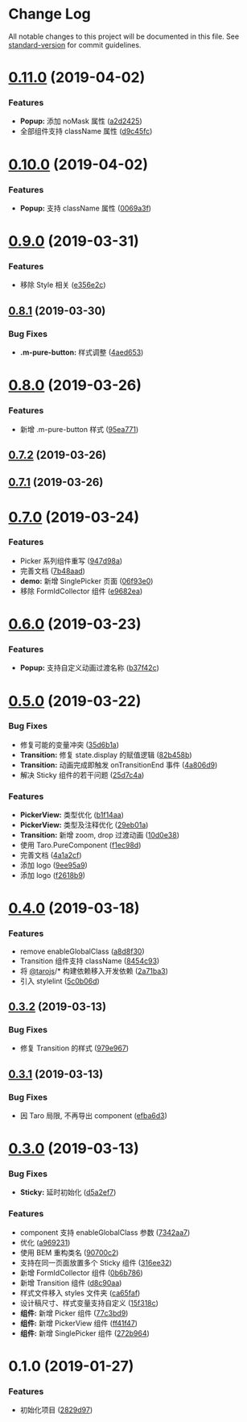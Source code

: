 # Change Log

All notable changes to this project will be documented in this file. See [standard-version](https://github.com/conventional-changelog/standard-version) for commit guidelines.

<a name="0.11.0"></a>
# [0.11.0](https://github.com/fjc0k/mounted/compare/v0.10.0...v0.11.0) (2019-04-02)


### Features

* **Popup:** 添加 noMask 属性 ([a2d2425](https://github.com/fjc0k/mounted/commit/a2d2425))
* 全部组件支持 className 属性 ([d9c45fc](https://github.com/fjc0k/mounted/commit/d9c45fc))



<a name="0.10.0"></a>
# [0.10.0](https://github.com/fjc0k/mounted/compare/v0.9.0...v0.10.0) (2019-04-02)


### Features

* **Popup:** 支持 className 属性 ([0069a3f](https://github.com/fjc0k/mounted/commit/0069a3f))



<a name="0.9.0"></a>
# [0.9.0](https://github.com/fjc0k/mounted/compare/v0.8.1...v0.9.0) (2019-03-31)


### Features

* 移除 Style 相关 ([e356e2c](https://github.com/fjc0k/mounted/commit/e356e2c))



<a name="0.8.1"></a>
## [0.8.1](https://github.com/fjc0k/mounted/compare/v0.8.0...v0.8.1) (2019-03-30)


### Bug Fixes

* **.m-pure-button:** 样式调整 ([4aed653](https://github.com/fjc0k/mounted/commit/4aed653))



<a name="0.8.0"></a>
# [0.8.0](https://github.com/fjc0k/mounted/compare/v0.7.2...v0.8.0) (2019-03-26)


### Features

* 新增 .m-pure-button 样式 ([95ea771](https://github.com/fjc0k/mounted/commit/95ea771))



<a name="0.7.2"></a>
## [0.7.2](https://github.com/fjc0k/mounted/compare/v0.7.1...v0.7.2) (2019-03-26)



<a name="0.7.1"></a>
## [0.7.1](https://github.com/fjc0k/mounted/compare/v0.7.0...v0.7.1) (2019-03-26)



<a name="0.7.0"></a>
# [0.7.0](https://github.com/fjc0k/mounted/compare/v0.6.0...v0.7.0) (2019-03-24)


### Features

* Picker 系列组件重写 ([947d98a](https://github.com/fjc0k/mounted/commit/947d98a))
* 完善文档 ([7b48aad](https://github.com/fjc0k/mounted/commit/7b48aad))
* **demo:** 新增 SinglePicker 页面 ([06f93e0](https://github.com/fjc0k/mounted/commit/06f93e0))
* 移除 FormIdCollector 组件 ([e9682ea](https://github.com/fjc0k/mounted/commit/e9682ea))



<a name="0.6.0"></a>
# [0.6.0](https://github.com/fjc0k/mounted/compare/v0.5.0...v0.6.0) (2019-03-23)


### Features

* **Popup:** 支持自定义动画过渡名称 ([b37f42c](https://github.com/fjc0k/mounted/commit/b37f42c))



<a name="0.5.0"></a>
# [0.5.0](https://github.com/fjc0k/mounted/compare/v0.4.0...v0.5.0) (2019-03-22)


### Bug Fixes

* 修复可能的变量冲突 ([35d6b1a](https://github.com/fjc0k/mounted/commit/35d6b1a))
* **Transition:** 修复 state.display 的赋值逻辑 ([82b458b](https://github.com/fjc0k/mounted/commit/82b458b))
* **Transition:** 动画完成即触发 onTransitionEnd 事件 ([4a806d9](https://github.com/fjc0k/mounted/commit/4a806d9))
* 解决 Sticky 组件的若干问题 ([25d7c4a](https://github.com/fjc0k/mounted/commit/25d7c4a))


### Features

* **PickerView:** 类型优化 ([b1f14aa](https://github.com/fjc0k/mounted/commit/b1f14aa))
* **PickerView:** 类型及注释优化 ([29eb01a](https://github.com/fjc0k/mounted/commit/29eb01a))
* **Transition:** 新增 zoom, drop 过渡动画 ([10d0e38](https://github.com/fjc0k/mounted/commit/10d0e38))
* 使用 Taro.PureComponent ([f1ec98d](https://github.com/fjc0k/mounted/commit/f1ec98d))
* 完善文档 ([4a1a2cf](https://github.com/fjc0k/mounted/commit/4a1a2cf))
* 添加 logo ([9ee95a9](https://github.com/fjc0k/mounted/commit/9ee95a9))
* 添加 logo ([f2618b9](https://github.com/fjc0k/mounted/commit/f2618b9))



<a name="0.4.0"></a>
# [0.4.0](https://github.com/fjc0k/mounted/compare/v0.3.2...v0.4.0) (2019-03-18)


### Features

* remove enableGlobalClass ([a8d8f30](https://github.com/fjc0k/mounted/commit/a8d8f30))
* Transition 组件支持 className ([8454c93](https://github.com/fjc0k/mounted/commit/8454c93))
* 将 [@tarojs](https://github.com/tarojs)/* 构建依赖移入开发依赖 ([2a71ba3](https://github.com/fjc0k/mounted/commit/2a71ba3))
* 引入 stylelint ([5c0b06d](https://github.com/fjc0k/mounted/commit/5c0b06d))



<a name="0.3.2"></a>
## [0.3.2](https://github.com/fjc0k/mounted/compare/v0.3.1...v0.3.2) (2019-03-13)


### Bug Fixes

* 修复 Transition 的样式 ([979e967](https://github.com/fjc0k/mounted/commit/979e967))



<a name="0.3.1"></a>
## [0.3.1](https://github.com/fjc0k/mounted/compare/v0.3.0...v0.3.1) (2019-03-13)


### Bug Fixes

* 因 Taro 局限, 不再导出 component ([efba6d3](https://github.com/fjc0k/mounted/commit/efba6d3))



<a name="0.3.0"></a>
# [0.3.0](https://github.com/fjc0k/mounted/compare/v0.1.0...v0.3.0) (2019-03-13)


### Bug Fixes

* **Sticky:** 延时初始化 ([d5a2ef7](https://github.com/fjc0k/mounted/commit/d5a2ef7))


### Features

* component 支持 enableGlobalClass 参数 ([7342aa7](https://github.com/fjc0k/mounted/commit/7342aa7))
* 优化 ([a969231](https://github.com/fjc0k/mounted/commit/a969231))
* 使用 BEM 重构类名 ([90700c2](https://github.com/fjc0k/mounted/commit/90700c2))
* 支持在同一页面放置多个 Sticky 组件 ([316ee32](https://github.com/fjc0k/mounted/commit/316ee32))
* 新增 FormIdCollector 组件 ([0b6b786](https://github.com/fjc0k/mounted/commit/0b6b786))
* 新增 Transition 组件 ([d8c90aa](https://github.com/fjc0k/mounted/commit/d8c90aa))
* 样式文件移入 styles 文件夹 ([ca65faf](https://github.com/fjc0k/mounted/commit/ca65faf))
* 设计稿尺寸、样式变量支持自定义 ([15f318c](https://github.com/fjc0k/mounted/commit/15f318c))
* **组件:** 新增 Picker 组件 ([77c3bd9](https://github.com/fjc0k/mounted/commit/77c3bd9))
* **组件:** 新增 PickerView 组件 ([ff41f47](https://github.com/fjc0k/mounted/commit/ff41f47))
* **组件:** 新增 SinglePicker 组件 ([272b964](https://github.com/fjc0k/mounted/commit/272b964))



<a name="0.1.0"></a>
# 0.1.0 (2019-01-27)


### Features

* 初始化项目 ([2829d97](https://github.com/fjc0k/mounted/commit/2829d97))
